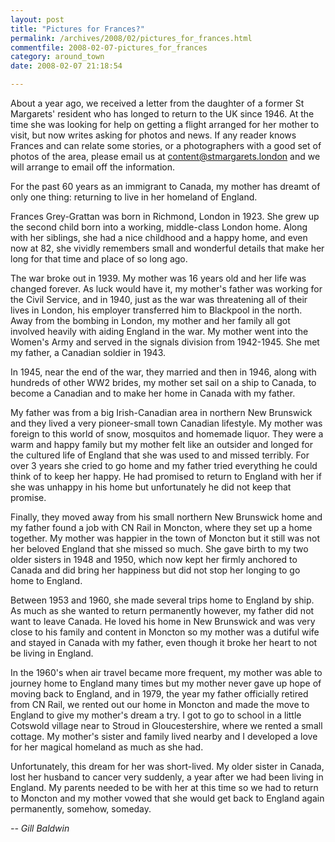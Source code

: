 ```yaml
---
layout: post
title: "Pictures for Frances?"
permalink: /archives/2008/02/pictures_for_frances.html
commentfile: 2008-02-07-pictures_for_frances
category: around_town
date: 2008-02-07 21:18:54

---
```


About a year ago, we received a letter from the daughter of a former St Margarets' resident who has longed to return to the UK since 1946. At the time she was looking for help on getting a flight arranged for her mother to visit, but now writes asking for photos and news. If any reader knows Frances and can relate some stories, or a photographers with a good set of photos of the area, please email us at <content@stmargarets.london> and we will arrange to email off the information.

<div markdown="1" class="letter">
For the past 60 years as an immigrant to Canada, my mother has dreamt of only one thing: returning to live in her homeland of England.

Frances Grey-Grattan was born in Richmond, London in 1923. She grew up the second child born into a working, middle-class London home. Along with her siblings, she had a nice childhood and a happy home, and even now at 82, she vividly remembers small and wonderful details that make her long for that time and place of so long ago.

The war broke out in 1939. My mother was 16 years old and her life was changed forever. As luck would have it, my mother's father was working for the Civil Service, and in 1940, just as the war was threatening all of their lives in London, his employer transferred him to Blackpool in the north. Away from the bombing in London, my mother and her family all got involved heavily with aiding England in the war. My mother went into the Women's Army and served in the signals division from 1942-1945. She met my father, a Canadian soldier in 1943.

In 1945, near the end of the war, they married and then in 1946, along with hundreds of other WW2 brides, my mother set sail on a ship to Canada, to become a Canadian and to make her home in Canada with my father.

My father was from a big Irish-Canadian area in northern New Brunswick and they lived a very pioneer-small town Canadian lifestyle. My mother was foreign to this world of snow, mosquitos and homemade liquor. They were a warm and happy family but my mother felt like an outsider and longed for the cultured life of England that she was used to and missed terribly. For over 3 years she cried to go home and my father tried everything he could think of to keep her happy. He had promised to return to England with her if she was unhappy in his home but unfortunately he did not keep that promise.

Finally, they moved away from his small northern New Brunswick home and my father found a job with CN Rail in Moncton, where they set up a home together. My mother was happier in the town of Moncton but it still was not her beloved England that she missed so much. She gave birth to my two older sisters in 1948 and 1950, which now kept her firmly anchored to Canada and did bring her happiness but did not stop her longing to go home to England.

Between 1953 and 1960, she made several trips home to England by ship. As much as she wanted to return permanently however, my father did not want to leave Canada. He loved his home in New Brunswick and was very close to his family and content in Moncton so my mother was a dutiful wife and stayed in Canada with my father, even though it broke her heart to not be living in England.

In the 1960's when air travel became more frequent, my mother was able to journey home to England many times but my mother never gave up hope of moving back to England, and in 1979, the year my father officially retired from CN Rail, we rented out our home in Moncton and made the move to England to give my mother's dream a try. I got to go to school in a little Cotswold village near to Stroud in Gloucestershire, where we rented a small cottage. My mother's sister and family lived nearby and I developed a love for her magical homeland as much as she had.

Unfortunately, this dream for her was short-lived. My older sister in Canada, lost her husband to cancer very suddenly, a year after we had been living in England. My parents needed to be with her at this time so we had to return to Moncton and my mother vowed that she would get back to England again permanently, somehow, someday.

<cite>-- Gill Baldwin</cite>

</div>
